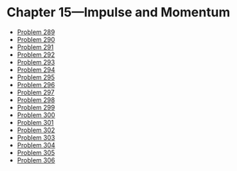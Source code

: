 # Chapter 15—Impulse and Momentum #

* [Problem 289][]
* [Problem 290][]
* [Problem 291][]
* [Problem 292][]
* [Problem 293][]
* [Problem 294][]
* [Problem 295][]
* [Problem 296][]
* [Problem 297][]
* [Problem 298][]
* [Problem 299][]
* [Problem 300][]
* [Problem 301][]
* [Problem 302][]
* [Problem 303][]
* [Problem 304][]
* [Problem 305][]
* [Problem 306][]

[Problem 289]: problem289.html
[Problem 290]: problem290.html
[Problem 291]: problem291.html
[Problem 292]: problem292.html
[Problem 293]: problem293.html
[Problem 294]: problem294.html
[Problem 295]: problem295.html
[Problem 296]: problem296.html
[Problem 297]: problem297.html
[Problem 298]: problem298.html
[Problem 299]: problem299.html
[Problem 300]: problem300.html
[Problem 301]: problem301.html
[Problem 302]: problem302.html
[Problem 303]: problem303.html
[Problem 304]: problem304.html
[Problem 305]: problem305.html
[Problem 306]: problem306.html
